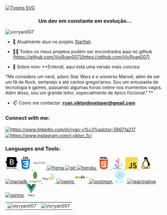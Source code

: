 
[![Typing SVG](https://readme-typing-svg.demolab.com?font=Changa&weight=500&size=30&duration=3000&pause=1000&color=9E57E0&center=true&vCenter=true&width=1000&lines=Hi%F0%9F%91%8B%F0%9F%8F%BF%2CSou+Ryan+V%C3%ADctor+%F0%9F%91%A8%F0%9F%8F%BE;Tenho+20+anos%F0%9F%90%A3;Atualmente+curso+ADS+no+IFPE+Campus+Garanhuns+%F0%9F%92%BB;Seja+bem-+vindo(a)+e+aproveite+a+vista+%F0%9F%98%89)](https://git.io/typing-svg)

<h3 align="center">Um dev em constante em evolução...</h3>

<p align="left"> <img src="https://komarev.com/ghpvc/?username=vicryan007&label=Profile%20views&color=0e75b6&style=flat" alt="vicryan007" /> </p>

- 🔭 Atualmente atuo no projeto [Starfish](https://github.com/StarfishCloud) 

- 👨‍💻 Todos os meus projetos podem ser encontrados aqui no github [https://github.com/VicRyan007](https://github.com/VicRyan007)

- 💬 Sobre mim: **Entendi, aqui está uma versão mais concisa:

"Me considero um nerd, adoro Star Wars e o universo Marvel, além de ser um fã de Rock, sertanejo e até cantos gregorianos. Sou um entusiasta de tecnologia e games, passando algumas horas online nos momentos vagos. Além disso, sou um grande leitor, especialmente de épico ficcional.".**

- 📫 Como me contactar: **ryan.viktordeveloper@gmail.com**

<h3 align="left">Connect with me:</h3>
<p align="left">
<a href="https://linkedin.com/in/https://www.linkedin.com/in/ryan-v%c3%adctor-56671a217" target="blank"><img align="center" src="https://raw.githubusercontent.com/rahuldkjain/github-profile-readme-generator/master/src/images/icons/Social/linked-in-alt.svg" alt="https://www.linkedin.com/in/ryan-v%c3%adctor-56671a217" height="30" width="40" /></a>
<a href="https://instagram.com/https://www.instagram.com/rviktor_fc/" target="blank"><img align="center" src="https://raw.githubusercontent.com/rahuldkjain/github-profile-readme-generator/master/src/images/icons/Social/instagram.svg" alt="https://www.instagram.com/r.viktor_fc/" height="30" width="40" /></a>
</p>

<h3 align="left">Languages and Tools:</h3>
<p align="left"> <a href="https://getbootstrap.com" target="_blank" rel="noreferrer"> <img src="https://raw.githubusercontent.com/devicons/devicon/master/icons/bootstrap/bootstrap-plain-wordmark.svg" alt="bootstrap" width="40" height="40"/> </a> <a href="https://www.w3schools.com/css/" target="_blank" rel="noreferrer"> <img src="https://raw.githubusercontent.com/devicons/devicon/master/icons/css3/css3-original-wordmark.svg" alt="css3" width="40" height="40"/> </a> <a href="https://expressjs.com" target="_blank" rel="noreferrer"> <img src="https://raw.githubusercontent.com/devicons/devicon/master/icons/express/express-original-wordmark.svg" alt="express" width="40" height="40"/> </a> <a href="https://www.figma.com/" target="_blank" rel="noreferrer"> <img src="https://www.vectorlogo.zone/logos/figma/figma-icon.svg" alt="figma" width="40" height="40"/> </a> <a href="https://git-scm.com/" target="_blank" rel="noreferrer"> <img src="https://www.vectorlogo.zone/logos/git-scm/git-scm-icon.svg" alt="git" width="40" height="40"/> </a> <a href="https://heroku.com" target="_blank" rel="noreferrer"> <img src="https://www.vectorlogo.zone/logos/heroku/heroku-icon.svg" alt="heroku" width="40" height="40"/> </a> <a href="https://www.w3.org/html/" target="_blank" rel="noreferrer"> <img src="https://raw.githubusercontent.com/devicons/devicon/master/icons/html5/html5-original-wordmark.svg" alt="html5" width="40" height="40"/> </a> <a href="https://www.java.com" target="_blank" rel="noreferrer"> <img src="https://raw.githubusercontent.com/devicons/devicon/master/icons/java/java-original.svg" alt="java" width="40" height="40"/> </a> <a href="https://developer.mozilla.org/en-US/docs/Web/JavaScript" target="_blank" rel="noreferrer"> <img src="https://raw.githubusercontent.com/devicons/devicon/master/icons/javascript/javascript-original.svg" alt="javascript" width="40" height="40"/> </a> <a href="https://www.linux.org/" target="_blank" rel="noreferrer"> <img src="https://raw.githubusercontent.com/devicons/devicon/master/icons/linux/linux-original.svg" alt="linux" width="40" height="40"/> </a> <a href="https://mariadb.org/" target="_blank" rel="noreferrer"> <img src="https://www.vectorlogo.zone/logos/mariadb/mariadb-icon.svg" alt="mariadb" width="40" height="40"/> </a> <a href="https://www.mongodb.com/" target="_blank" rel="noreferrer"> <img src="https://raw.githubusercontent.com/devicons/devicon/master/icons/mongodb/mongodb-original-wordmark.svg" alt="mongodb" width="40" height="40"/> </a> <a href="https://www.mysql.com/" target="_blank" rel="noreferrer"> <img src="https://raw.githubusercontent.com/devicons/devicon/master/icons/mysql/mysql-original-wordmark.svg" alt="mysql" width="40" height="40"/> </a> <a href="https://nextjs.org/" target="_blank" rel="noreferrer"> <img src="https://cdn.worldvectorlogo.com/logos/nextjs-2.svg" alt="nextjs" width="40" height="40"/> </a> <a href="https://nodejs.org" target="_blank" rel="noreferrer"> <img src="https://raw.githubusercontent.com/devicons/devicon/master/icons/nodejs/nodejs-original-wordmark.svg" alt="nodejs" width="40" height="40"/> </a> <a href="https://postman.com" target="_blank" rel="noreferrer"> <img src="https://www.vectorlogo.zone/logos/getpostman/getpostman-icon.svg" alt="postman" width="40" height="40"/> </a> <a href="https://reactjs.org/" target="_blank" rel="noreferrer"> <img src="https://raw.githubusercontent.com/devicons/devicon/master/icons/react/react-original-wordmark.svg" alt="react" width="40" height="40"/> </a> <a href="https://reactnative.dev/" target="_blank" rel="noreferrer"> <img src="https://reactnative.dev/img/header_logo.svg" alt="reactnative" width="40" height="40"/> </a> <a href="https://spring.io/" target="_blank" rel="noreferrer"> <img src="https://www.vectorlogo.zone/logos/springio/springio-icon.svg" alt="spring" width="40" height="40"/> </a> <a href="https://vuejs.org/" target="_blank" rel="noreferrer"> <img src="https://raw.githubusercontent.com/devicons/devicon/master/icons/vuejs/vuejs-original-wordmark.svg" alt="vuejs" width="40" height="40"/> </a> </p>

<table align="center">
  <tr>
     <td align="center" style="padding=0;width=50%;">
        <img align="left" src="https://github-readme-stats.vercel.app/api/top-langs?username=vicryan007&show_icons=true&locale=en&layout=compact" alt="vicryan007" />        
     </td>
    <td align="center" style="padding=0;width=50%;">
        <img align="right" src="https://github-readme-stats.vercel.app/api?username=vicryan007&show_icons=true&locale=en" alt="vicryan007" />        
    </td>
  </tr>
</table>




